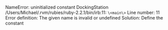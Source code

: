 NameError: uninitialized constant DockingStation
/Users/Michael/.rvm/rubies/ruby-2.2.1/bin/irb:11: `\<main\>`
Line number: 11
Error definition: The given name is invalid or undefined
Solution: Define the constant
